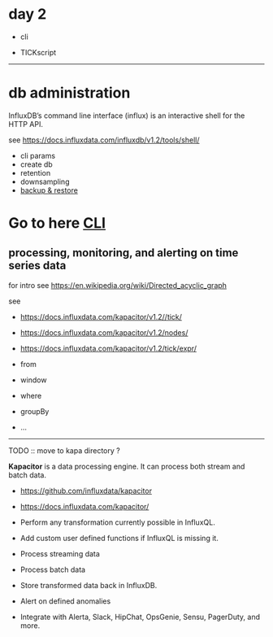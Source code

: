 # day 2

* cli

* TICKscript


-----

# db administration

InfluxDB’s command line interface (influx) is an interactive shell for the HTTP API.

see https://docs.influxdata.com/influxdb/v1.2/tools/shell/

* cli params
* create db
* retention
* downsampling 
* [backup & restore](../../InfluxDB/backupAndRestore.md)

# Go to here [CLI](../../InfluxDB/cli/README.md)


##  processing, monitoring, and alerting on time series data

for intro see https://en.wikipedia.org/wiki/Directed_acyclic_graph

see 
* https://docs.influxdata.com/kapacitor/v1.2//tick/
* https://docs.influxdata.com/kapacitor/v1.2/nodes/
* https://docs.influxdata.com/kapacitor/v1.2/tick/expr/

* from
* window
* where
* groupBy
* ...

-----

TODO :: move to kapa directory ?

**Kapacitor** is a data processing engine. It can process both stream and batch data.



 * https://github.com/influxdata/kapacitor
 * https://docs.influxdata.com/kapacitor/


 * Perform any transformation currently possible in InfluxQL.
 * Add custom user defined functions if InfluxQL is missing it.


 * Process streaming data
 * Process batch data


 * Store transformed data back in InfluxDB.
 * Alert on defined anomalies
  * Integrate with Alerta, Slack, HipChat, OpsGenie,  Sensu, PagerDuty, and more.
